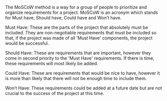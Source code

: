 The MoSCoW method is a way for a group of people to prioritize and organize requirements for a project. MoSCoW is an acronym which stands for Must have, Should have, Could have and Won’t have. 

Must Have:
	These are the parts of the project that absolutely must be included. They are non-negotiable requirements that must be included so that, if the project was made of all 'Must Have' components, the project would be successful.

Should Have:
	These are requirements that are important, however they come in second priority to the 'Must Have' requirements. If there is time, these requirements will most likely be added.

Could Have:
	These are requirements that would be nice to have, however it is more than likely that there will not be enough time to include them. 

Won’t Have:
	These requirements could be added at a future date but are not crucial to the success of the project at this time.
